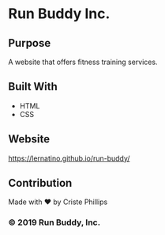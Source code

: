 # Run Buddy Inc.

## Purpose
A website that offers fitness training services.

## Built With
* HTML
* CSS

## Website
https://lernatino.github.io/run-buddy/

## Contribution
Made with ❤️ by Criste Phillips

### © 2019 Run Buddy, Inc.
